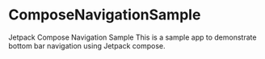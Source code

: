 # ComposeNavigationSample
Jetpack Compose Navigation Sample
This is a sample app  to demonstrate bottom bar navigation using Jetpack compose. 
